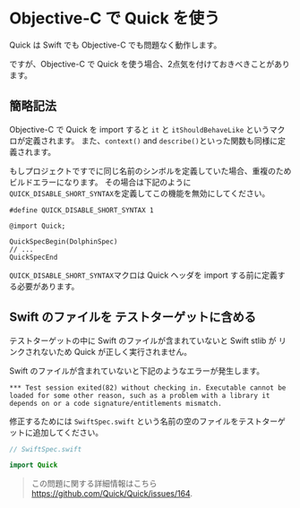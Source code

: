 # Objective-C で Quick を使う

Quick は Swift でも Objective-C でも問題なく動作します。

ですが、Objective-C で Quick を使う場合、2点気を付けておきべきことがあります。

## 簡略記法

Objective-C で Quick を import すると `it` と `itShouldBehaveLike` というマクロが定義されます。
また、`context()` and `describe()`といった関数も同様に定義されます。

もしプロジェクトですでに同じ名前のシンボルを定義していた場合、重複のためビルドエラーになります。
その場合は下記のように`QUICK_DISABLE_SHORT_SYNTAX`を定義してこの機能を無効にしてください。

```objc
#define QUICK_DISABLE_SHORT_SYNTAX 1

@import Quick;

QuickSpecBegin(DolphinSpec)
// ...
QuickSpecEnd
```

`QUICK_DISABLE_SHORT_SYNTAX`マクロは Quick ヘッダを import する前に定義する必要があります。


## Swift のファイルを テストターゲットに含める

テストターゲットの中に Swift のファイルが含まれていないと Swift stlib が リンクされないため Quick が正しく実行されません。

Swift のファイルが含まれていないと下記のようなエラーが発生します。

```
*** Test session exited(82) without checking in. Executable cannot be
loaded for some other reason, such as a problem with a library it
depends on or a code signature/entitlements mismatch.
```

修正するためには `SwiftSpec.swift` という名前の空のファイルをテストターゲットに追加してください。

```swift
// SwiftSpec.swift

import Quick
```

> この問題に関する詳細情報はこちら https://github.com/Quick/Quick/issues/164.
